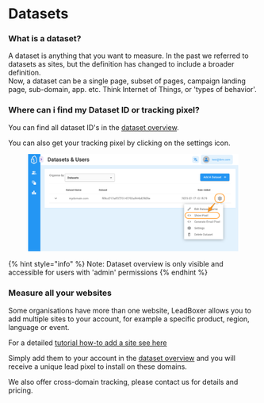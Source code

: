 # Datasets

### What is a dataset?&#x20;

A dataset is anything that you want to measure. In the past we referred to datasets as sites, but the definition has changed to include a broader definition. \
Now, a dataset can be a  single page, subset of pages, campaign landing page, sub-domain, app. etc. Think Internet of Things, or 'types of behavior'.&#x20;

### Where can i find my Dataset ID or tracking pixel?

You can find all dataset ID's in the [dataset overview](https://app.leadboxer.com/datasets).

You can also get your tracking pixel by clicking on the settings icon.

<figure><img src="../../.gitbook/assets/LeadBoxer_App (11).png" alt=""><figcaption></figcaption></figure>

{% hint style="info" %}
Note: Dataset overview is only visible and accessible for users with 'admin' permissions&#x20;
{% endhint %}

### Measure all your websites

Some organisations have more than one website, LeadBoxer allows you to add multiple sites to your account, for example a specific product, region, language or event.

For a detailed [tutorial how-to add a site see here](../../integrations/website/lead-tracking-pixel.md)

Simply add them to your account in the [dataset overview](https://app.leadboxer.com/datasets) and you will receive a unique lead pixel to install on these domains.

We also offer cross-domain tracking, please contact us for details and pricing.
